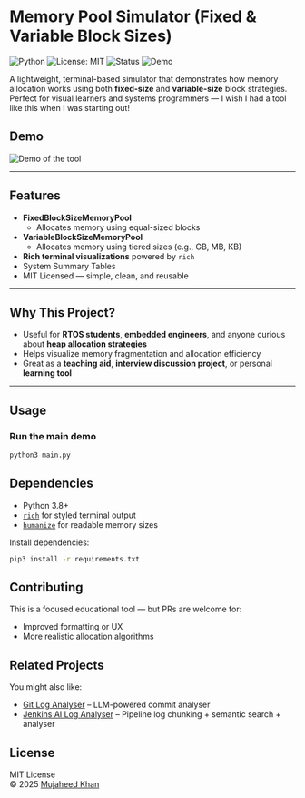 # Memory Pool Simulator (Fixed & Variable Block Sizes)
![Python](https://img.shields.io/badge/python-3.8+-blue)
![License: MIT](https://img.shields.io/badge/License-MIT-blue.svg)
![Status](https://img.shields.io/badge/status-stable-brightgreen)
![Demo](https://img.shields.io/badge/demo-available-brightgreen)

A lightweight, terminal-based simulator that demonstrates how memory allocation works using both **fixed-size** and **variable-size** block strategies. Perfect for visual learners and systems programmers — I wish I had a tool like this when I was starting out!

## Demo
![Demo of the tool](demo.gif)

---

## Features

- **FixedBlockSizeMemoryPool**
  - Allocates memory using equal-sized blocks
- **VariableBlockSizeMemoryPool**
  - Allocates memory using tiered sizes (e.g., GB, MB, KB)
- **Rich terminal visualizations** powered by `rich`
-  System Summary Tables
-  MIT Licensed — simple, clean, and reusable

---

##  Why This Project?

- Useful for **RTOS students**, **embedded engineers**, and anyone curious about **heap allocation strategies**
- Helps visualize memory fragmentation and allocation efficiency
- Great as a **teaching aid**, **interview discussion project**, or personal **learning tool**

---

## Usage

### Run the main demo

```bash
python3 main.py
```

## Dependencies

- Python 3.8+
- [`rich`](https://github.com/Textualize/rich) for styled terminal output
- [`humanize`](https://github.com/jmoiron/humanize) for readable memory sizes

Install dependencies:

```bash
pip3 install -r requirements.txt
```
## Contributing

This is a focused educational tool — but PRs are welcome for:

- Improved formatting or UX
- More realistic allocation algorithms


## Related Projects

You might also like:

- [Git Log Analyser](https://github.com/mujasoft/git_log_analyser) – LLM-powered commit analyser
- [Jenkins AI Log Analyser](https://github.com/mujasoft/jenkins_ai_log_analyzer) – Pipeline log chunking + semantic search + analyser

## License

MIT License  
© 2025 [Mujaheed Khan](https://github.com/mujasoft)


